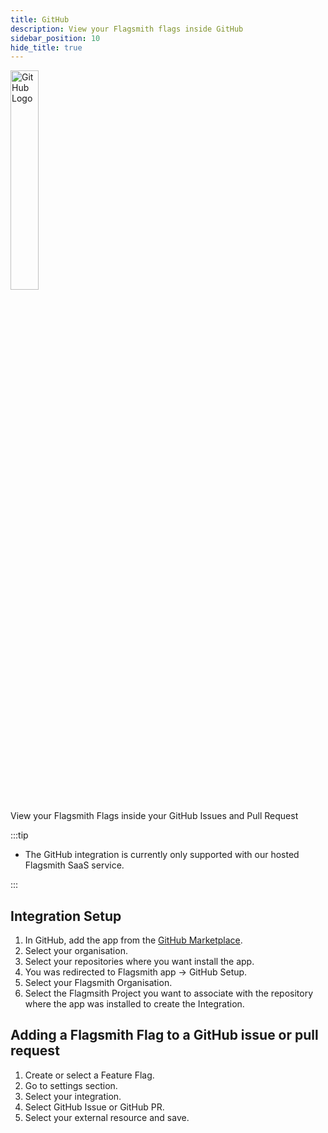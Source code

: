 ```yaml
---
title: GitHub
description: View your Flagsmith flags inside GitHub
sidebar_position: 10
hide_title: true
---
```


<img src="/img/integrations/github/github-logo.svg" alt="GitHub Logo" width="30%" height="30%"/>

View your Flagsmith Flags inside your GitHub Issues and Pull Request

:::tip

- The GitHub integration is currently only supported with our hosted Flagsmith SaaS service.

:::

## Integration Setup

1. In GitHub, add the app from the [GitHub Marketplace](https://github.com/apps/flagsmith-github-integration).
2. Select your organisation.
3. Select your repositories where you want install the app.
4. You was redirected to Flagsmith app -> GitHub Setup.
5. Select your Flagsmith Organisation.
6. Select the Flagmsith Project you want to associate with the repository where the app was installed to create the Integration.

## Adding a Flagsmith Flag to a GitHub issue or pull request

1. Create or select a Feature Flag.
2. Go to settings section.
3. Select your integration.
4. Select GitHub Issue or GitHub PR.
5. Select your external resource and save.
